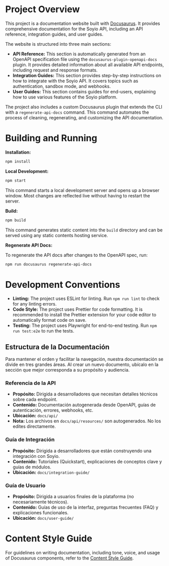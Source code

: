 # Project Overview

This project is a documentation website built with [Docusaurus](https://docusaurus.io/). It provides comprehensive documentation for the Soyio API, including an API reference, integration guides, and user guides.

The website is structured into three main sections:

*   **API Reference:** This section is automatically generated from an OpenAPI specification file using the `docusaurus-plugin-openapi-docs` plugin. It provides detailed information about all available API endpoints, including request and response formats.
*   **Integration Guides:** This section provides step-by-step instructions on how to integrate with the Soyio API. It covers topics such as authentication, sandbox mode, and webhooks.
*   **User Guides:** This section contains guides for end-users, explaining how to use various features of the Soyio platform.

The project also includes a custom Docusaurus plugin that extends the CLI with a `regenerate-api-docs` command. This command automates the process of cleaning, regenerating, and customizing the API documentation.

# Building and Running

**Installation:**

```bash
npm install
```

**Local Development:**

```bash
npm start
```

This command starts a local development server and opens up a browser window. Most changes are reflected live without having to restart the server.

**Build:**

```bash
npm build
```

This command generates static content into the `build` directory and can be served using any static contents hosting service.

**Regenerate API Docs:**

To regenerate the API docs after changes to the OpenAPI spec, run:

```bash
npm run docusaurus regenerate-api-docs
```

# Development Conventions

*   **Linting:** The project uses ESLint for linting. Run `npm run lint` to check for any linting errors.
*   **Code Style:** The project uses Prettier for code formatting. It is recommended to install the Prettier extension for your code editor to automatically format code on save.
*   **Testing:** The project uses Playwright for end-to-end testing. Run `npm run test:e2e` to run the tests.

## Estructura de la Documentación
Para mantener el orden y facilitar la navegación, nuestra documentación se divide en tres grandes áreas. Al crear un nuevo documento, ubícalo en la sección que mejor corresponda a su propósito y audiencia.

### Referencia de la API
- **Propósito:** Dirigida a desarrolladores que necesitan detalles técnicos sobre cada endpoint.
- **Contenido:** Documentación autogenerada desde OpenAPI, guías de autenticación, errores, webhooks, etc.
- **Ubicación:** `docs/api/`
- **Nota:** Los archivos en `docs/api/resources/` son autogenerados. No los edites directamente.

### Guía de Integración
- **Propósito:** Dirigida a desarrolladores que están construyendo una integración con Soyio.
- **Contenido:** Tutoriales (Quickstart), explicaciones de conceptos clave y guías de módulos.
- **Ubicación:** `docs/integration-guide/`

### Guía de Usuario
- **Propósito:** Dirigida a usuarios finales de la plataforma (no necesariamente técnicos).
- **Contenido:** Guías de uso de la interfaz, preguntas frecuentes (FAQ) y explicaciones funcionales.
- **Ubicación:** `docs/user-guide/`

# Content Style Guide

For guidelines on writing documentation, including tone, voice, and usage of Docusaurus components, refer to the [Content Style Guide](./STYLE_GUIDE.md).
